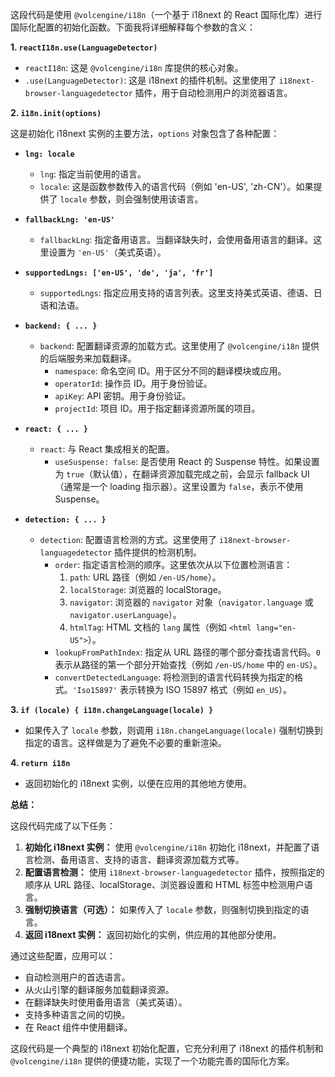 这段代码是使用 `@volcengine/i18n`（一个基于 i18next 的 React 国际化库）进行国际化配置的初始化函数。下面我将详细解释每个参数的含义：

**1. `reactI18n.use(LanguageDetector)`**

*   `reactI18n`: 这是 `@volcengine/i18n` 库提供的核心对象。
*   `.use(LanguageDetector)`: 这是 i18next 的插件机制。这里使用了 `i18next-browser-languagedetector` 插件，用于自动检测用户的浏览器语言。

**2. `i18n.init(options)`**

这是初始化 i18next 实例的主要方法，`options` 对象包含了各种配置：

*   **`lng: locale`**
    *   `lng`: 指定当前使用的语言。
    *   `locale`: 这是函数参数传入的语言代码（例如 'en-US', 'zh-CN'）。如果提供了 `locale` 参数，则会强制使用该语言。

*   **`fallbackLng: 'en-US'`**
    *   `fallbackLng`: 指定备用语言。当翻译缺失时，会使用备用语言的翻译。这里设置为 `'en-US'`（美式英语）。

*   **`supportedLngs: ['en-US', 'de', 'ja', 'fr']`**
    *   `supportedLngs`: 指定应用支持的语言列表。这里支持美式英语、德语、日语和法语。

*   **`backend: { ... }`**
    *   `backend`: 配置翻译资源的加载方式。这里使用了 `@volcengine/i18n` 提供的后端服务来加载翻译。
        *   `namespace`: 命名空间 ID。用于区分不同的翻译模块或应用。
        *   `operatorId`: 操作员 ID。用于身份验证。
        *   `apiKey`: API 密钥。用于身份验证。
        *   `projectId`: 项目 ID。用于指定翻译资源所属的项目。

*   **`react: { ... }`**
    *   `react`: 与 React 集成相关的配置。
        *   `useSuspense: false`: 是否使用 React 的 Suspense 特性。如果设置为 `true`（默认值），在翻译资源加载完成之前，会显示 fallback UI（通常是一个 loading 指示器）。这里设置为 `false`，表示不使用 Suspense。

*   **`detection: { ... }`**
    *   `detection`: 配置语言检测的方式。这里使用了 `i18next-browser-languagedetector` 插件提供的检测机制。
        *   `order`: 指定语言检测的顺序。这里依次从以下位置检测语言：
            1.  `path`: URL 路径（例如 `/en-US/home`）。
            2.  `localStorage`: 浏览器的 localStorage。
            3.  `navigator`: 浏览器的 `navigator` 对象（`navigator.language` 或 `navigator.userLanguage`）。
            4.  `htmlTag`: HTML 文档的 `lang` 属性（例如 `<html lang="en-US">`）。
        *   `lookupFromPathIndex`: 指定从 URL 路径的哪个部分查找语言代码。`0` 表示从路径的第一个部分开始查找（例如 `/en-US/home` 中的 `en-US`）。
        *   `convertDetectedLanguage`: 将检测到的语言代码转换为指定的格式。`'Iso15897'` 表示转换为 ISO 15897 格式（例如 `en_US`）。

**3. `if (locale) { i18n.changeLanguage(locale) }`**

*   如果传入了 `locale` 参数，则调用 `i18n.changeLanguage(locale)` 强制切换到指定的语言。这样做是为了避免不必要的重新渲染。

**4. `return i18n`**

*   返回初始化的 i18next 实例，以便在应用的其他地方使用。

**总结：**

这段代码完成了以下任务：

1.  **初始化 i18next 实例：** 使用 `@volcengine/i18n` 初始化 i18next，并配置了语言检测、备用语言、支持的语言、翻译资源加载方式等。
2.  **配置语言检测：** 使用 `i18next-browser-languagedetector` 插件，按照指定的顺序从 URL 路径、localStorage、浏览器设置和 HTML 标签中检测用户语言。
3.  **强制切换语言（可选）：** 如果传入了 `locale` 参数，则强制切换到指定的语言。
4.  **返回 i18next 实例：** 返回初始化的实例，供应用的其他部分使用。

通过这些配置，应用可以：

*   自动检测用户的首选语言。
*   从火山引擎的翻译服务加载翻译资源。
*   在翻译缺失时使用备用语言（美式英语）。
*   支持多种语言之间的切换。
*   在 React 组件中使用翻译。

这段代码是一个典型的 i18next 初始化配置，它充分利用了 i18next 的插件机制和 `@volcengine/i18n` 提供的便捷功能，实现了一个功能完善的国际化方案。
